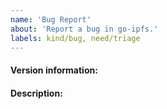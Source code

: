 ```yaml
---
name: 'Bug Report'
about: 'Report a bug in go-ipfs.'
labels: kind/bug, need/triage
---
```


<!-- Please report security issues by email to security@ipfs.io -->

#### Version information:
<!-- Output From `ipfs version --all`

Please check dist.ipfs.io for a newer version of go-ipfs and update if necessary. Report back if the problem persists.

If you can't run `ipfs version --all` or that command fails, include as much information as you can: IPFS version, computer architecture (e.g., Intel x86 64bit), operating system, etc. -->

#### Description:
<!-- This is where you get to tell us what went wrong. When doing so, please make sure to include *all* relevant information.

Please try to include:
  * What you were doing when you experienced the bug.
  * Any error messages you saw, *where* you saw them, and what you believe may have caused them (if you have any ideas).
  * When possible, steps to reliably produce the bug.
-->
